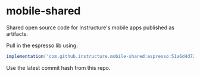 # mobile-shared
Shared open source code for Instructure's mobile apps published as artifacts.

Pull in the espresso lib using:

```groovy
implementation('com.github.instructure.mobile-shared:espresso:51a6d4d723')
```

Use the latest commit hash from this repo.
